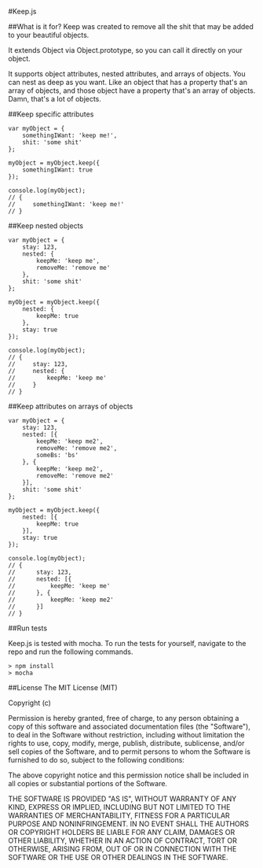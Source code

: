 #Keep.js

##What is it for?
Keep was created to remove all the shit that may be added to your beautiful objects.

It extends Object via Object.prototype, so you can call it directly on your object.

It supports object attributes, nested attributes, and arrays of objects. You can nest as deep as you want. Like an object that has a property that's an array of objects, and those object have a property that's an array of objects. Damn, that's a lot of objects.

##Keep specific attributes

	var myObject = {
		somethingIWant: 'keep me!',
		shit: 'some shit'
	};
	
	myObject = myObject.keep({
		somethingIWant: true
	});
	
	console.log(myObject);
	// {
	//     somethingIWant: 'keep me!'
	// }

##Keep nested objects

	var myObject = {
		stay: 123,
		nested: {
			keepMe: 'keep me',
			removeMe: 'remove me'
		},
		shit: 'some shit'
	};
	
	myObject = myObject.keep({
		nested: {
			keepMe: true
		},
		stay: true
	});
	
	console.log(myObject);
	// {
	//     stay: 123,
	//     nested: {
	//         keepMe: 'keep me'
	//	   }
	// }

##Keep attributes on arrays of objects

	var myObject = {
		stay: 123,
		nested: [{
			keepMe: 'keep me2',
			removeMe: 'remove me2',
			someBs: 'bs'
		}, {
			keepMe: 'keep me2',
			removeMe: 'remove me2'
		}],
		shit: 'some shit'
	};
	
	myObject = myObject.keep({
		nested: [{
			keepMe: true
		}],
		stay: true
	});
	
	console.log(myObject);
	// {
	//		stay: 123,
	//		nested: [{
	//			keepMe: 'keep me'
	//		}, {
	//			keepMe: 'keep me2'
	//		}]
	// }

##Run tests

Keep.js is tested with mocha. To run the tests for yourself, navigate to the repo and run the following commands.

	> npm install
	> mocha

##License
The MIT License (MIT)

Copyright (c) <year> <copyright holders>

Permission is hereby granted, free of charge, to any person obtaining a copy
of this software and associated documentation files (the "Software"), to deal
in the Software without restriction, including without limitation the rights
to use, copy, modify, merge, publish, distribute, sublicense, and/or sell
copies of the Software, and to permit persons to whom the Software is
furnished to do so, subject to the following conditions:

The above copyright notice and this permission notice shall be included in
all copies or substantial portions of the Software.

THE SOFTWARE IS PROVIDED "AS IS", WITHOUT WARRANTY OF ANY KIND, EXPRESS OR
IMPLIED, INCLUDING BUT NOT LIMITED TO THE WARRANTIES OF MERCHANTABILITY,
FITNESS FOR A PARTICULAR PURPOSE AND NONINFRINGEMENT. IN NO EVENT SHALL THE
AUTHORS OR COPYRIGHT HOLDERS BE LIABLE FOR ANY CLAIM, DAMAGES OR OTHER
LIABILITY, WHETHER IN AN ACTION OF CONTRACT, TORT OR OTHERWISE, ARISING FROM,
OUT OF OR IN CONNECTION WITH THE SOFTWARE OR THE USE OR OTHER DEALINGS IN
THE SOFTWARE.
